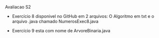 Avaliacao S2

- Exercício 8 disponivel no GitHub em 2 arquivos: O Algoritmo em txt e o arquivo .java chamado NumerosExec8.java

- Exercício 9 esta com nome de ArvoreBinaria.java
